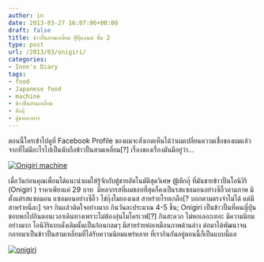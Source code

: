 ```yaml
---
author: in
date: 2013-03-27 16:07:06+00:00
draft: false
title: ข้าวปั้นสามเหลี่ยม @อุ๊แลนด์ ชั้น 2
type: post
url: /2013/03/onigiri/
categories:
- Innn's Diary
tags:
- food
- Japanese food
- machine
- ข้าวปั้นสามเหลี่ยม
- ตึกอุ๊
- ตู้ขายอาหาร
---
```


ตอนนี้ใครเข้าไปดูที่ Facebook Profile ของผมจะสังเกตเห็นได้ว่าผมเปลี่ยนความเชื่อของผมแล้ว จากที่ไม่มีอะไรไปเป็นนับถือข้าวปั้นสามเหลี่ยม[?] เรื่องของเรื่องมันมีอยู่ว่า...

[![Onigiri machine](https://www.cyruszhang.com/wp-content/uploads/2013/03/Onigiri-machine1.jpg)
](https://www.cyruszhang.com/wp-content/uploads/2013/03/Onigiri-machine1.jpg)

เมื่อวันก่อนคุณเพื่อนได้แนะนำผมให้รู้จักกับตู้ขายอัตโนมัติสุดวิเศษ @ตึกอุ๊ ที่มันขายข้าวปั่นโอนิงิริ (Onigiri ) ราคาเพียงแค่ 29 บาท  มีหลากรสที่ผมชอบที่สุดก็คงเป็นรสแซลมอนอย่างซีอิ๊วตามภาพ มีตั้งแต่รสแซลมอน แซลมอนอย่างซีอิ๊ว ไข่กุ๊งไมยองเนส สาหร่ายโรยเกลือ[? บอกตามตรงจำไม่ได้ แต่มีสาหร่ายนี่ละ] ฯลฯ กินแล้วติดใจอย่างมาก กินวันละประมาณ 4-5 ชิ้น; Onigiri เป็นข้าวปั้นที่คนญี่ปุ่นชอบพกไปกินตอนเวลาเดินทางเพราะไม่ต้องอุ่นไมโครเวฟ[?] กินสะดวก ไม่หกเลอะเทอะ มีความนิยมอย่างมาก
โอนิงิริแบบดั่งเดิมนั้นเป็นก้อนกลมๆ มีสาหร่ายห่อเหมือนภาพด้านล่าง ต่อมาได้พัฒนาจนกลายมาเป็นข้าวปั้นสามเหลี่ยมที่ได้รับความนิยมแพร่หลาย ที่เรากินกันอยู่ตอนนี้ก็เป็นแบบนี้แล

[![onigiri](https://www.cyruszhang.com/wp-content/uploads/2013/03/onigiri1.jpg)
](https://www.cyruszhang.com/wp-content/uploads/2013/03/onigiri1.jpg)
